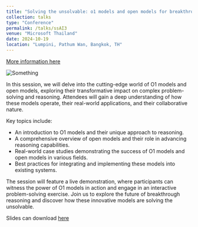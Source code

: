 ```yaml
---
title: "Solving the unsolvable: o1 models and open models for breakthrough reasoning and GitHub Models Usage Demonstration"
collection: talks
type: "Conference"
permalink: /talks/ssAI3
venue: "Microsoft Thailand"
date: 2024-10-19
location: "Lumpini, Pathum Wan, Bangkok, TH"
---
```


[More information here]()

![Something](https://scontent-sin6-4.xx.fbcdn.net/v/t39.30808-6/480606680_2723922017808150_8394985164721536211_n.jpg?_nc_cat=101&ccb=1-7&_nc_sid=127cfc&_nc_eui2=AeGxpUYkCsvgBQkOKKuzFabpBjBkJM8MpW8GMGQkzwylb1f_qr3nkYxB8ntLLX4R6Lo0dQcO00QcvJofrWxMJiiB&_nc_ohc=rnhubPXfeEQQ7kNvgEu0fy_&_nc_zt=23&_nc_ht=scontent-sin6-4.xx&_nc_gid=AGqXlC3SBfUOaAtk3NlFNmc&oh=00_AYCNdQZN_eJ6MF1v3yryJ2mKWff9QqoKsW4wiXWGK8sYZA&oe=67C75781)

In this session, we will delve into the cutting-edge world of O1 models and open models, exploring their transformative impact on complex problem-solving and reasoning. Attendees will gain a deep understanding of how these models operate, their real-world applications, and their collaborative nature.

Key topics include:

- An introduction to O1 models and their unique approach to reasoning.
- A comprehensive overview of open models and their role in advancing reasoning capabilities.
- Real-world case studies demonstrating the success of O1 models and open models in various fields.
- Best practices for integrating and implementing these models into existing systems.

The session will feature a live demonstration, where participants can witness the power of O1 models in action and engage in an interactive problem-solving exercise. Join us to explore the future of breakthrough reasoning and discover how these innovative models are solving the unsolvable.

Slides can download [here](/files/21_SeasonOfAI_Reasoning.pdf)